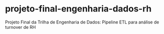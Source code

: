 # projeto-final-engenharia-dados-rh
Projeto Final da Trilha de Engenharia de Dados: Pipeline ETL para análise de turnover de RH
